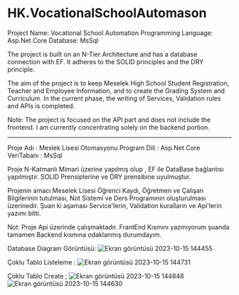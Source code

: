 # HK.VocationalSchoolAutomason

Project Name: Vocational School Automation
Programming Language: Asp.Net Core
Database: MsSql

The project is built on an N-Tier Architecture and has a database connection with EF.
It adheres to the SOLID principles and the DRY principle.

The aim of the project is to keep Meselek High School Student Registration, Teacher and Employee Information, and to create the Grading System and Curriculum.
In the current phase, the writing of Services, Validation rules and APIs is completed.

Note: The project is focused on the API part and does not include the frontend. I am currently concentrating solely on the backend portion.

--------------------------------------------------

Proje Adı : Meslek Lisesi Otomasyonu
Program Dili : Asp.Net Core
VeriTabanı : MsSql 

Proje N-Katmanlı Mimari üzerine yapılmış olup , EF ile DataBase bağlantısı yapılmıştır.
SOLID Prensiplerine ve DRY prensibine uyulmuştur.

Projenin amacı Meselek Lisesi Öğrenci Kaydı, Öğretmen ve Çalışan Bilgilerinin tutulması, Not Sistemi ve Ders Programının oluşturulması üzerinedir.
Şuan ki aşaması Service'lerin, Validation kuralların ve Api'lerin yazımı bitti.

Not: Proje Api üzerinde çalışmaktadır. FrantEnd Kısmını yazmıyorum şuanda tamamen Backend kısmına odaklanmış durumdayım.

Database Diagram Görüntüsü: 
![Ekran görüntüsü 2023-10-15 144455](https://github.com/Halikkrl/HK.VocationalSchoolAutomason/assets/138401097/c7862c7d-b58b-40a6-9dcc-1bc994d7eff9)

Çoklu Tablo Listeleme :
![Ekran görüntüsü 2023-10-15 144731](https://github.com/Halikkrl/HK.VocationalSchoolAutomason/assets/138401097/df5bfa2b-6140-4b77-b1b3-71d90974d105)

Çoklu Tablo Create ; 
![Ekran görüntüsü 2023-10-15 144848](https://github.com/Halikkrl/HK.VocationalSchoolAutomason/assets/138401097/93408072-c48a-4ec9-9ba4-53d44fef25e2)
![Ekran görüntüsü 2023-10-15 144630](https://github.com/Halikkrl/HK.VocationalSchoolAutomason/assets/138401097/7ce11132-6f3f-47bf-ad07-2d09bd84bc95)




